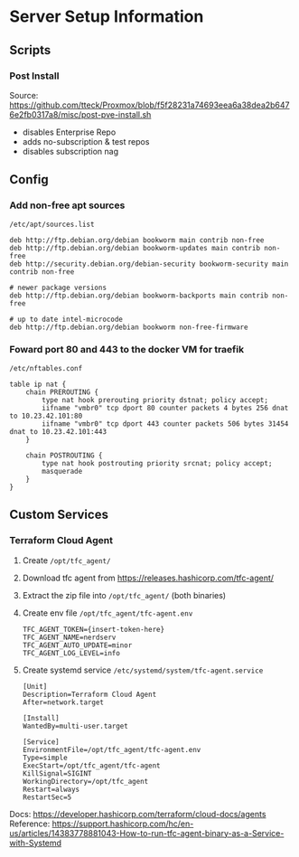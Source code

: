# Server Setup Information

## Scripts

### Post Install

Source: https://github.com/tteck/Proxmox/blob/f5f28231a74693eea6a38dea2b6476e2fb0317a8/misc/post-pve-install.sh

- disables Enterprise Repo
- adds no-subscription & test repos
- disables subscription nag

## Config

### Add non-free apt sources

`/etc/apt/sources.list`
```list
deb http://ftp.debian.org/debian bookworm main contrib non-free
deb http://ftp.debian.org/debian bookworm-updates main contrib non-free
deb http://security.debian.org/debian-security bookworm-security main contrib non-free

# newer package versions
deb http://ftp.debian.org/debian bookworm-backports main contrib non-free

# up to date intel-microcode
deb http://ftp.debian.org/debian bookworm non-free-firmware
```

### Foward port 80 and 443 to the docker VM for traefik

`/etc/nftables.conf`
```
table ip nat {
	chain PREROUTING {
		type nat hook prerouting priority dstnat; policy accept;
		iifname "vmbr0" tcp dport 80 counter packets 4 bytes 256 dnat to 10.23.42.101:80
		iifname "vmbr0" tcp dport 443 counter packets 506 bytes 31454 dnat to 10.23.42.101:443
	}

	chain POSTROUTING {
		type nat hook postrouting priority srcnat; policy accept;
		masquerade
	}
}
```

## Custom Services

### Terraform Cloud Agent

1. Create `/opt/tfc_agent/`

2. Download tfc agent from https://releases.hashicorp.com/tfc-agent/

3. Extract the zip file into `/opt/tfc_agent/` (both binaries)

4. Create env file `/opt/tfc_agent/tfc-agent.env`
    ```dotenv
    TFC_AGENT_TOKEN={insert-token-here}
    TFC_AGENT_NAME=nerdserv
    TFC_AGENT_AUTO_UPDATE=minor
    TFC_AGENT_LOG_LEVEL=info
    ```
 
5. Create systemd service `/etc/systemd/system/tfc-agent.service`
    ```service
    [Unit]
    Description=Terraform Cloud Agent
    After=network.target
    
    [Install]
    WantedBy=multi-user.target
    
    [Service]
    EnvironmentFile=/opt/tfc_agent/tfc-agent.env
    Type=simple
    ExecStart=/opt/tfc_agent/tfc-agent
    KillSignal=SIGINT
    WorkingDirectory=/opt/tfc_agent
    Restart=always
    RestartSec=5
    ```

Docs: https://developer.hashicorp.com/terraform/cloud-docs/agents
Reference: https://support.hashicorp.com/hc/en-us/articles/14383778881043-How-to-run-tfc-agent-binary-as-a-Service-with-Systemd
